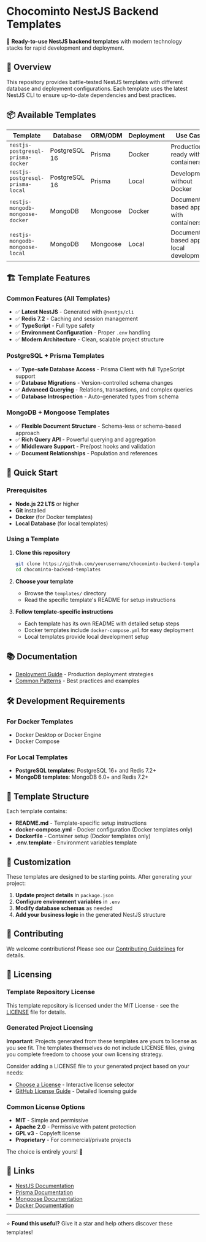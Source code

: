 # Chocominto NestJS Backend Templates

🚀 **Ready-to-use NestJS backend templates** with modern technology stacks for rapid development and deployment.

## 🎯 Overview

This repository provides battle-tested NestJS templates with different database and deployment configurations. Each template uses the latest NestJS CLI to ensure up-to-date dependencies and best practices.

## 📦 Available Templates

| Template | Database | ORM/ODM | Deployment | Use Case |
|----------|----------|---------|------------|----------|
| `nestjs-postgresql-prisma-docker` | PostgreSQL 16 | Prisma | Docker | Production-ready with containers |
| `nestjs-postgresql-prisma-local` | PostgreSQL 16 | Prisma | Local | Development without Docker |
| `nestjs-mongodb-mongoose-docker` | MongoDB | Mongoose | Docker | Document-based apps with containers |
| `nestjs-mongodb-mongoose-local` | MongoDB | Mongoose | Local | Document-based apps, local development |

## 🏗️ Template Features

### Common Features (All Templates)
- ✅ **Latest NestJS** - Generated with `@nestjs/cli`
- ✅ **Redis 7.2** - Caching and session management
- ✅ **TypeScript** - Full type safety
- ✅ **Environment Configuration** - Proper `.env` handling
- ✅ **Modern Architecture** - Clean, scalable project structure

### PostgreSQL + Prisma Templates
- ✅ **Type-safe Database Access** - Prisma Client with full TypeScript support
- ✅ **Database Migrations** - Version-controlled schema changes
- ✅ **Advanced Querying** - Relations, transactions, and complex queries
- ✅ **Database Introspection** - Auto-generated types from schema

### MongoDB + Mongoose Templates
- ✅ **Flexible Document Structure** - Schema-less or schema-based approach
- ✅ **Rich Query API** - Powerful querying and aggregation
- ✅ **Middleware Support** - Pre/post hooks and validation
- ✅ **Document Relationships** - Population and references

## 🚀 Quick Start

### Prerequisites
- **Node.js 22 LTS** or higher
- **Git** installed
- **Docker** (for Docker templates)
- **Local Database** (for local templates)

### Using a Template

1. **Clone this repository**
   ```bash
   git clone https://github.com/yourusername/chocominto-backend-templates.git
   cd chocominto-backend-templates
   ```

2. **Choose your template**
   - Browse the `templates/` directory
   - Read the specific template's README for setup instructions

3. **Follow template-specific instructions**
   - Each template has its own README with detailed setup steps
   - Docker templates include `docker-compose.yml` for easy deployment
   - Local templates provide local development setup

## 📚 Documentation

- [Deployment Guide](./docs/deployment-guide.md) - Production deployment strategies
- [Common Patterns](./docs/common-patterns.md) - Best practices and examples

## 🛠️ Development Requirements

### For Docker Templates
- Docker Desktop or Docker Engine
- Docker Compose

### For Local Templates
- **PostgreSQL templates**: PostgreSQL 16+ and Redis 7.2+
- **MongoDB templates**: MongoDB 6.0+ and Redis 7.2+

## 🎨 Template Structure

Each template contains:
- **README.md** - Template-specific setup instructions
- **docker-compose.yml** - Docker configuration (Docker templates only)
- **Dockerfile** - Container setup (Docker templates only)
- **.env.template** - Environment variables template

## 🔧 Customization

These templates are designed to be starting points. After generating your project:

1. **Update project details** in `package.json`
2. **Configure environment variables** in `.env`
3. **Modify database schemas** as needed
4. **Add your business logic** in the generated NestJS structure

## 🤝 Contributing

We welcome contributions! Please see our [Contributing Guidelines](./CONTRIBUTING.md) for details.

## 📄 Licensing

### Template Repository License
This template repository is licensed under the MIT License - see the [LICENSE](./LICENSE) file for details.

### Generated Project Licensing
**Important**: Projects generated from these templates are yours to license as you see fit. The templates themselves do not include LICENSE files, giving you complete freedom to choose your own licensing strategy.

Consider adding a LICENSE file to your generated project based on your needs:
- [Choose a License](https://choosealicense.com/) - Interactive license selector
- [GitHub License Guide](https://docs.github.com/en/repositories/managing-your-repositorys-settings-and-features/customizing-your-repository/licensing-a-repository) - Detailed licensing guide

### Common License Options
- **MIT** - Simple and permissive
- **Apache 2.0** - Permissive with patent protection
- **GPL v3** - Copyleft license
- **Proprietary** - For commercial/private projects

The choice is entirely yours! 🎯

## 🔗 Links

- [NestJS Documentation](https://docs.nestjs.com/)
- [Prisma Documentation](https://www.prisma.io/docs)
- [Mongoose Documentation](https://mongoosejs.com/)
- [Docker Documentation](https://docs.docker.com/)

---

⭐ **Found this useful?** Give it a star and help others discover these templates!